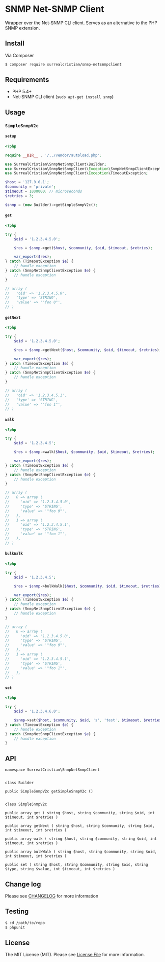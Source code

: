 # SNMP Net-SNMP Client

Wrapper over the Net-SNMP CLI client. Serves as an alternative to the PHP SNMP
extension.


## Install

Via Composer

``` bash
$ composer require surrealcristian/snmp-netsnmpclient
```


## Requirements

- PHP 5.4+
- Net-SNMP CLI client (`sudo apt-get install snmp`)


## Usage


### `SimpleSnmpV2c`

#### `setup`

```php
<?php

require __DIR__ . '/../vendor/autoload.php';

use SurrealCristian\SnmpNetSnmpClient\Builder;
use SurrealCristian\SnmpNetSnmpClient\Exception\SnmpNetSnmpClientException;
use SurrealCristian\SnmpNetSnmpClient\Exception\TimeoutException;

$host = '127.0.0.1';
$community = 'private';
$timeout = 1000000; // microseconds
$retries = 3;

$snmp = (new Builder)->getSimpleSnmpV2c();
```

#### `get`

```php
<?php

try {
    $oid = '1.2.3.4.5.0';

    $res = $snmp->get($host, $community, $oid, $timeout, $retries);

    var_export($res);
} catch (TimeoutException $e) {
    // handle exception
} catch (SnmpNetSnmpClientException $e) {
    // handle exception
}

// array (
//   'oid' => '1.2.3.4.5.0',
//   'type' => 'STRING',
//   'value' => '"foo 0"',
// )
```

#### `getNext`

```php
<?php

try {
    $oid = '1.2.3.4.5.0';

    $res = $snmp->getNext($host, $community, $oid, $timeout, $retries);

    var_export($res);
} catch (TimeoutException $e) {
    // handle exception
} catch (SnmpNetSnmpClientException $e) {
    // handle exception
}

// array (
//   'oid' => '1.2.3.4.5.1',
//   'type' => 'STRING',
//   'value' => '"foo 1"',
// )
```

#### `walk`

```php
<?php

try {
    $oid = '1.2.3.4.5';

    $res = $snmp->walk($host, $community, $oid, $timeout, $retries);

    var_export($res);
} catch (TimeoutException $e) {
    // handle exception
} catch (SnmpNetSnmpClientException $e) {
    // handle exception
}

// array (
//   0 => array (
//     'oid' => '1.2.3.4.5.0',
//     'type' => 'STRING',
//     'value' => '"foo 0"',
//   ),
//   1 => array (
//     'oid' => '1.2.3.4.5.1',
//     'type' => 'STRING',
//     'value' => '"foo 1"',
//   ),
// )
```

#### `bulkWalk`

```php
<?php

try {
    $oid = '1.2.3.4.5';

    $res = $snmp->bulkWalk($host, $community, $oid, $timeout, $retries);

    var_export($res);
} catch (TimeoutException $e) {
    // handle exception
} catch (SnmpNetSnmpClientException $e) {
    // handle exception
}

// array (
//   0 => array (
//     'oid' => '1.2.3.4.5.0',
//     'type' => 'STRING',
//     'value' => '"foo 0"',
//   ),
//   1 => array (
//     'oid' => '1.2.3.4.5.1',
//     'type' => 'STRING',
//     'value' => '"foo 1"',
//   ),
// )
```

#### `set`

```php
<?php

try {
    $oid = '1.2.3.4.6.0';

    $snmp->set($host, $community, $oid, 's', 'test', $timeout, $retries);
} catch (TimeoutException $e) {
    // handle exception
} catch (SnmpNetSnmpClientException $e) {
    // handle exception
}
```


## API

```
namespace SurrealCristian\SnmpNetSnmpClient


class Builder

public SimpleSnmpV2c getSimpleSnmpV2c ()


class SimpleSnmpV2c

public array get ( string $host, string $community, string $oid, int $timeout, int $retries )

public array getNext ( string $host, string $community, string $oid, int $timeout, int $retries )

public array walk ( string $host, string $community, string $oid, int $timeout, int $retries )

public array bulkWalk ( string $host, string $community, string $oid, int $timeout, int $retries )

public set ( string $host, string $community, string $oid, string $type, string $value, int $timeout, int $retries )
```


## Change log

Please see [CHANGELOG](CHANGELOG.md) for more information


## Testing

```bash
$ cd /path/to/repo
$ phpunit
```


## License

The MIT License (MIT). Please see [License File](LICENSE) for more information.
